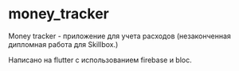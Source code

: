 # money_tracker
Money tracker - приложение для учета расходов (незаконченная дипломная работа для Skillbox.)

Написано на flutter с использованием firebase и bloc.